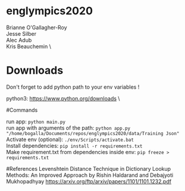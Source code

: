 # englympics2020

Brianne O'Gallagher-Roy \
Jesse Silber \
Alec Adub \
Kris Beauchemin \


# Downloads

Don't forget to add python path to your env variables ! 

python3: https://www.python.org/downloads  \

#Commands

run app: ```python main.py``` \
run app with arguments of the path:  ```python app.py "/home/bogalla/Documents/repos/englympics2020/data/Training Json"``` \
Activate env (optional): ```./env/Scripts/activate.bat``` \
Install dependencies: ```pip install -r requirements.txt``` \
Make requirement.txt from dependencies inside env: ```pip freeze > requirements.txt```

#References
Levenshtein Distance Technique in Dictionary Lookup Methods: An Improved Approach by Rishin Haldarand and Debajyoti Mukhopadhyay
https://arxiv.org/ftp/arxiv/papers/1101/1101.1232.pdf
